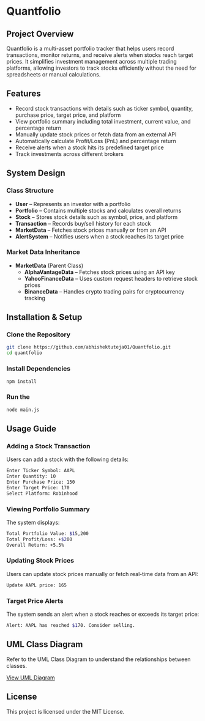 # Quantfolio

## Project Overview
Quantfolio is a multi-asset portfolio tracker that helps users record transactions, monitor returns, and receive alerts when stocks reach target prices. It simplifies investment management across multiple trading platforms, allowing investors to track stocks efficiently without the need for spreadsheets or manual calculations.

## Features
- Record stock transactions with details such as ticker symbol, quantity, purchase price, target price, and platform
- View portfolio summary including total investment, current value, and percentage return
- Manually update stock prices or fetch data from an external API
- Automatically calculate Profit/Loss (PnL) and percentage return
- Receive alerts when a stock hits its predefined target price
- Track investments across different brokers

## System Design

### Class Structure
- **User** – Represents an investor with a portfolio  
- **Portfolio** – Contains multiple stocks and calculates overall returns  
- **Stock** – Stores stock details such as symbol, price, and platform  
- **Transaction** – Records buy/sell history for each stock  
- **MarketData** – Fetches stock prices manually or from an API  
- **AlertSystem** – Notifies users when a stock reaches its target price  

### Market Data Inheritance
- **MarketData** (Parent Class)  
  - **AlphaVantageData** – Fetches stock prices using an API key  
  - **YahooFinanceData** – Uses custom request headers to retrieve stock prices  
  - **BinanceData** – Handles crypto trading pairs for cryptocurrency tracking  

## Installation & Setup

### Clone the Repository
```sh
git clone https://github.com/abhishektuteja01/Quantfolio.git
cd quantfolio
```
### Install Dependencies
```sh
npm install
```
### Run the 
```sh
node main.js
```

## Usage Guide

### Adding a Stock Transaction
Users can add a stock with the following details:
```sh
Enter Ticker Symbol: AAPL
Enter Quantity: 10
Enter Purchase Price: 150
Enter Target Price: 170
Select Platform: Robinhood
```

### Viewing Portfolio Summary
The system displays:
```sh
Total Portfolio Value: $15,200
Total Profit/Loss: +$200
Overall Return: +5.5%
```

### Updating Stock Prices
Users can update stock prices manually or fetch real-time data from an API:
```sh
Update AAPL price: 165
```

### Target Price Alerts
The system sends an alert when a stock reaches or exceeds its target price:
```sh
Alert: AAPL has reached $170. Consider selling.
```

## UML Class Diagram
Refer to the UML Class Diagram to understand the relationships between classes.

[View UML Diagram](https://lucid.app/lucidchart/16bc7473-af57-46ec-b41c-c10c5486f76a/edit?viewport_loc=-1089%2C-538%2C3536%2C2382%2C0_0&invitationId=inv_cafb7dbb-7689-4847-8fa8-656b5cb863ab)

## License
This project is licensed under the MIT License.
